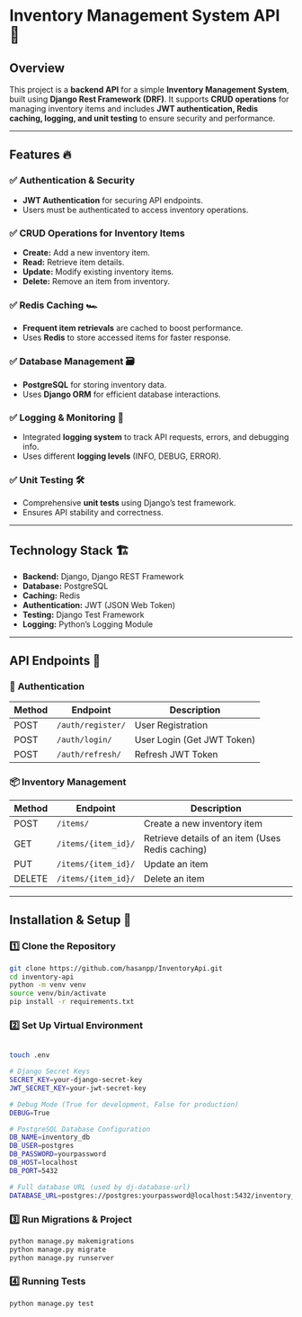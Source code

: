 # Inventory Management System API 🚀

## Overview  

This project is a **backend API** for a simple **Inventory Management System**, built using **Django Rest Framework (DRF)**. It supports **CRUD operations** for managing inventory items and includes **JWT authentication, Redis caching, logging, and unit testing** to ensure security and performance.

---

## Features 🔥  

### ✅ **Authentication & Security**  
- **JWT Authentication** for securing API endpoints.  
- Users must be authenticated to access inventory operations.  

### ✅ **CRUD Operations for Inventory Items**  
- **Create:** Add a new inventory item.  
- **Read:** Retrieve item details.  
- **Update:** Modify existing inventory items.  
- **Delete:** Remove an item from inventory.  

### ✅ **Redis Caching** 🏎️  
- **Frequent item retrievals** are cached to boost performance.  
- Uses **Redis** to store accessed items for faster response.  

### ✅ **Database Management** 🗃️  
- **PostgreSQL** for storing inventory data.  
- Uses **Django ORM** for efficient database interactions.  

### ✅ **Logging & Monitoring** 📜  
- Integrated **logging system** to track API requests, errors, and debugging info.  
- Uses different **logging levels** (INFO, DEBUG, ERROR).  

### ✅ **Unit Testing** 🛠️  
- Comprehensive **unit tests** using Django’s test framework.  
- Ensures API stability and correctness.  

---

## Technology Stack 🏗️  

- **Backend:** Django, Django REST Framework  
- **Database:** PostgreSQL  
- **Caching:** Redis  
- **Authentication:** JWT (JSON Web Token)  
- **Testing:** Django Test Framework  
- **Logging:** Python’s Logging Module  

---

## API Endpoints 🚀  

### 🔐 **Authentication**  
| Method | Endpoint       | Description |
|--------|--------------|------------|
| POST   | `/auth/register/` | User Registration |
| POST   | `/auth/login/` | User Login (Get JWT Token) |
| POST   | `/auth/refresh/` | Refresh JWT Token |

### 📦 **Inventory Management**  
| Method | Endpoint           | Description |
|--------|----------------|------------|
| POST   | `/items/` | Create a new inventory item |
| GET    | `/items/{item_id}/` | Retrieve details of an item (Uses Redis caching) |
| PUT    | `/items/{item_id}/` | Update an item |
| DELETE | `/items/{item_id}/` | Delete an item |

---

## Installation & Setup 🚀  

### 1️⃣ **Clone the Repository**  
```sh
git clone https://github.com/hasanpp/InventoryApi.git
cd inventory-api
python -m venv venv
source venv/bin/activate 
pip install -r requirements.txt
```

### 2️⃣ **Set Up Virtual Environment**

```sh

touch .env

# Django Secret Keys
SECRET_KEY=your-django-secret-key
JWT_SECRET_KEY=your-jwt-secret-key

# Debug Mode (True for development, False for production)
DEBUG=True

# PostgreSQL Database Configuration
DB_NAME=inventory_db
DB_USER=postgres
DB_PASSWORD=yourpassword
DB_HOST=localhost
DB_PORT=5432

# Full database URL (used by dj-database-url)
DATABASE_URL=postgres://postgres:yourpassword@localhost:5432/inventory_db

```

### 3️⃣ **Run Migrations & Project**

```sh
python manage.py makemigrations
python manage.py migrate
python manage.py runserver
```

### 4️⃣ **Running Tests**

```sh
python manage.py test
```
